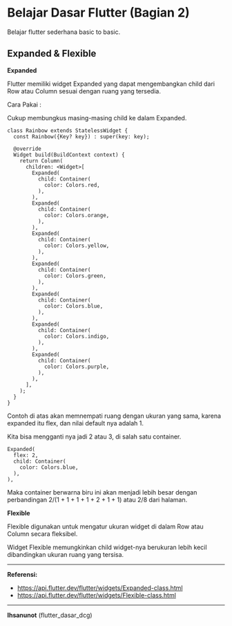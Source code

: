 # Belajar Dasar Flutter (Bagian 2)

Belajar flutter sederhana basic to basic.

## Expanded & Flexible

**Expanded**

Flutter memiliki widget Expanded yang dapat mengembangkan child dari Row atau Column sesuai dengan ruang yang tersedia.

Cara Pakai :

Cukup membungkus masing-masing child ke dalam Expanded.

```
class Rainbow extends StatelessWidget {
  const Rainbow({Key? key}) : super(key: key);
 
  @override
  Widget build(BuildContext context) {
    return Column(
      children: <Widget>[
        Expanded(
          child: Container(
            color: Colors.red,
          ),
        ),
        Expanded(
          child: Container(
            color: Colors.orange,
          ),
        ),
        Expanded(
          child: Container(
            color: Colors.yellow,
          ),
        ),
        Expanded(
          child: Container(
            color: Colors.green,
          ),
        ),
        Expanded(
          child: Container(
            color: Colors.blue,
          ),
        ),
        Expanded(
          child: Container(
            color: Colors.indigo,
          ),
        ),
        Expanded(
          child: Container(
            color: Colors.purple,
          ),
        ),
      ],
    );
  }
}
```

Contoh di atas akan memnempati ruang dengan ukuran yang sama, karena expanded itu flex, dan nilai default nya adalah 1.

Kita bisa mengganti nya jadi 2 atau 3, di salah satu container.

```
Expanded(
  flex: 2,
  child: Container(
    color: Colors.blue,
  ),
),
```

Maka container berwarna biru ini akan menjadi lebih besar dengan perbandingan 2/(1 + 1 + 1 + 1 + 2 + 1 + 1) atau 2/8 dari halaman.

**Flexible**

Flexible digunakan untuk mengatur ukuran widget di dalam Row atau Column secara fleksibel.

Widget Flexible memungkinkan child widget-nya berukuran lebih kecil dibandingkan ukuran ruang yang tersisa.

---

**Referensi:**

* https://api.flutter.dev/flutter/widgets/Expanded-class.html
* https://api.flutter.dev/flutter/widgets/Flexible-class.html

---

**Ihsanunot** (flutter_dasar_dcg)